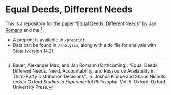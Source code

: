 # Equal Deeds, Different Needs

This is a repository for the paper “Equal Deeds, Different Needs” by [Jan Romann](https://github.com/JKRhb) and me.[^1]

- A preprint is available in `/preprint`.
- Data can be found in `/analysis`, along with a do file for analysis with Stata (version 14.2).

[^1]: Bauer, Alexander Max, and Jan Romann (forthcoming): “Equal Deeds, Different Needs. Need, Accountability, and Ressource Availability in Third-Party Distribution Decisions”. In: Joshua Knobe and Shaun Nichols (eds.): *Oxford Studies in Experimental Philosophy*. Vol. 5. Oxford: Oxford University Press.
